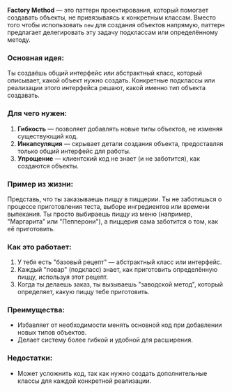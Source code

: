 **Factory Method** — это паттерн проектирования, который помогает создавать объекты, не привязываясь к конкретным классам. Вместо того чтобы использовать `new` для создания объектов напрямую, паттерн предлагает делегировать эту задачу подклассам или определённому методу.

### Основная идея:
Ты создаёшь общий интерфейс или абстрактный класс, который описывает, какой объект нужно создать. Конкретные подклассы или реализации этого интерфейса решают, какой именно тип объекта создавать.

### Для чего нужен:
1. **Гибкость** — позволяет добавлять новые типы объектов, не изменяя существующий код.
2. **Инкапсуляция** — скрывает детали создания объекта, предоставляя только общий интерфейс для работы.
3. **Упрощение** — клиентский код не знает (и не заботится), как создаются объекты.

### Пример из жизни:
Представь, что ты заказываешь пиццу в пиццерии. Ты не заботишься о процессе приготовления теста, выборе ингредиентов или времени выпекания. Ты просто выбираешь пиццу из меню (например, "Маргарита" или "Пепперони"), а пиццерия сама заботится о том, как её приготовить.

### Как это работает:
1. У тебя есть "базовый рецепт" — абстрактный класс или интерфейс.
2. Каждый "повар" (подкласс) знает, как приготовить определённую пиццу, используя этот рецепт.
3. Когда ты делаешь заказ, ты вызываешь "заводской метод", который определяет, какую пиццу тебе приготовить.

### Преимущества:
- Избавляет от необходимости менять основной код при добавлении новых типов объектов.
- Делает систему более гибкой и удобной для расширения.

### Недостатки:
- Может усложнить код, так как нужно создать дополнительные классы для каждой конкретной реализации.
